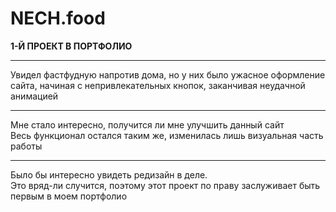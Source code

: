 # NECH.food
**1-Й ПРОЕКТ В ПОРТФОЛИО**  
____
Увидел фастфудную напротив дома, но у них было ужасное оформление сайта, начиная с непривлекательных кнопок, заканчивая неудачной анимацией  
____
Мне стало интересно, получится ли мне улучшить данный сайт  
Весь функционал остался таким же, изменилась лишь визуальная часть работы
____
Было бы интересно увидеть редизайн в деле.  
Это вряд-ли случится, поэтому этот проект по праву заслуживает быть первым в моем портфолио
